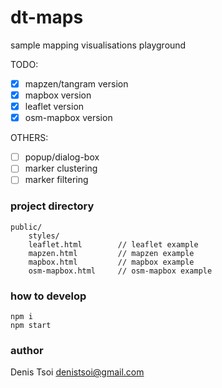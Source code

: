 # dt-maps  

sample mapping visualisations playground  

TODO: 
- [x] mapzen/tangram version  
- [x] mapbox version  
- [x] leaflet version
- [x] osm-mapbox version

OTHERS:
- [ ] popup/dialog-box
- [ ] marker clustering
- [ ] marker filtering

### project directory

    public/
        styles/
        leaflet.html        // leaflet example
        mapzen.html         // mapzen example
        mapbox.html         // mapbox example
        osm-mapbox.html     // osm-mapbox example

### how to develop

    npm i
    npm start

### author   
Denis Tsoi <denistsoi@gmail.com>  